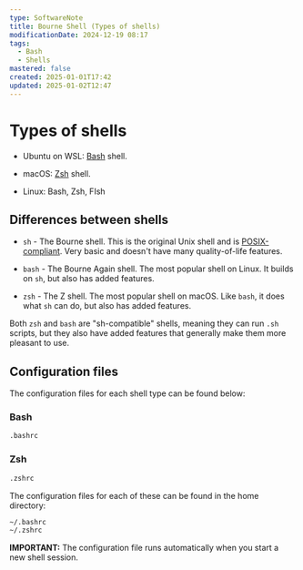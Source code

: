 ```yaml
---
type: SoftwareNote
title: Bourne Shell (Types of shells)
modificationDate: 2024-12-19 08:17
tags:
  - Bash
  - Shells
mastered: false
created: 2025-01-01T17:42
updated: 2025-01-02T12:47
---
```


# Types of shells

- Ubuntu on WSL: [Bash](https://en.wikipedia.org/wiki/Bash_(Unix_shell)) shell.

- macOS: [Zsh](https://en.wikipedia.org/wiki/Z_shell) shell.

- Linux: Bash, Zsh, FIsh

## Differences between shells

- `sh` - The Bourne shell. This is the original Unix shell and is [POSIX-compliant](https://en.wikipedia.org/wiki/POSIX). Very basic and doesn't have many quality-of-life features.

- `bash` - The Bourne Again shell. The most popular shell on Linux. It builds on `sh`, but also has added features.

- `zsh` - The Z shell. The most popular shell on macOS. Like `bash`, it does what `sh` can do, but also has added features.

Both `zsh` and `bash` are "sh-compatible" shells, meaning they can run `.sh` scripts, but they also have added features that generally make them more pleasant to use. 

## Configuration files

The configuration files for each shell type can be found below:

### Bash

```bash
.bashrc
```

### Zsh

```bash
.zshrc
```

The configuration files for each of these can be found in the home directory:

```bash
~/.bashrc
~/.zshrc
```

**IMPORTANT:** The configuration file runs automatically when you start a new shell session.

